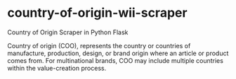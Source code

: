 # country-of-origin-wii-scraper
Country of Origin Scraper in Python Flask

Country of origin (COO), represents the country or countries of manufacture, production, design, or brand origin where an article or product comes from. For multinational brands, COO may include multiple countries within the value-creation process.
